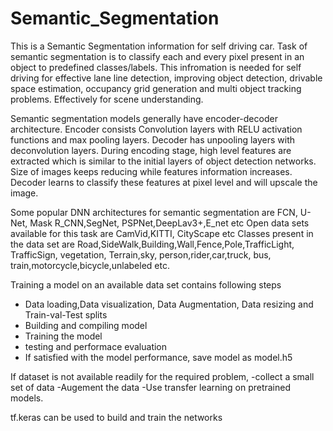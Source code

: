 # Semantic_Segmentation

This is a Semantic Segmentation information for self driving car.
Task of semantic segmentation is to classify each and every pixel present in an object to predefined classes/labels.
This infromation is needed for self driving for effective lane line detection, improving object detection, drivable space estimation, occupancy grid generation and multi object tracking problems.
Effectively for scene understanding.

Semantic segmentation models generally have encoder-decoder architecture.
Encoder consists Convolution layers with RELU activation functions and max pooling layers.
Decoder has unpooling layers with deconvolution layers.
During encoding stage, high level features are extracted which is similar to the initial layers of object detection networks. Size of images keeps reducing while features information increases.
Decoder learns to classify these features at pixel level and will upscale the image.



Some popular DNN architectures for semantic segmentation are  FCN, U-Net, Mask R_CNN,SegNet, PSPNet,DeepLav3+,E_net etc
Open data sets available for this task are CamVid,KITTI, CityScape etc
Classes present in the data set are Road,SideWalk,Building,Wall,Fence,Pole,TrafficLight, TrafficSign, vegetation, Terrain,sky, person,rider,car,truck, bus, train,motorcycle,bicycle,unlabeled etc.

Training a model on an available data set contains following steps
 - Data loading,Data visualization, Data Augmentation, Data resizing and Train-val-Test splits
 - Building and compiling model
 - Training the model
 - testing and performace evaluation
 - If satisfied with the model performance, save model as model.h5 

If dataset is not available readily for the required problem,
  -collect a small set of data
  -Augement the data
  -Use transfer learning on pretrained models.
  
tf.keras can be used to build and train the networks



